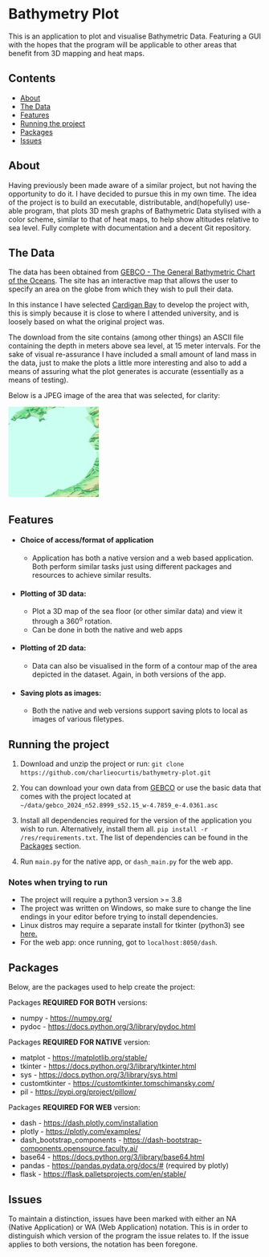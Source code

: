 # Bathymetry Plot
This is an application to plot and visualise Bathymetric Data. Featuring a GUI with the hopes that the program will be
applicable to other areas that benefit from 3D mapping and heat maps.

## Contents
- [About](#about)
- [The Data](#the-data)
- [Features](#features)
- [Running the project](#running-the-project)
- [Packages](#packages)
- [Issues](#issues)

## About
Having previously been made aware of a similar project, but not having the opportunity to do it. I have decided to
pursue this in my own time. The idea of the project is to build an executable, distributable, and(hopefully) use-able
program, that plots 3D mesh graphs of Bathymetric Data stylised with a color scheme, similar to that of heat maps, to
help show altitudes relative to sea level. Fully complete with documentation and a decent Git repository.

## The Data
The data has been obtained from [GEBCO - The General Bathymetric Chart of the Oceans](https://www.gebco.net/). The site
has an interactive map that allows the user to specify an area on the globe from which they wish to pull their data.

In this instance I have selected [Cardigan Bay](https://en.wikipedia.org/wiki/Cardigan_Bay) to develop the project with,
this is simply because it is close to where I attended university, and is loosely based on what the original project
was.

The download from the site contains (among other things) an ASCII file containing the depth in meters above sea level,
at 15 meter intervals. For the sake of visual re-assurance I have included a small amount of land mass in the data, just
to make the plots a little more interesting and also to add a means of assuring what the plot generates is accurate
(essentially as a means of testing).

Below is a JPEG image of the area that was selected, for clarity:

![Cardigan Bay data area](./data/gebco_2024_n52.8999_s52.15_w-4.7859_e-4.0361_relief.jpeg)

## Features
- #### Choice of access/format of application
  - Application has both a native version and a web based application. Both perform similar tasks just using different
  packages and resources to achieve similar results.
- #### Plotting of 3D data:
  - Plot a 3D map of the sea floor (or other similar data) and view it through a 360<sup>o</sup> rotation.
  - Can be done in both the native and web apps
- #### Plotting of 2D data:
  - Data can also be visualised in the form of a contour map of the area depicted in the dataset. Again, in both
  versions of the app.
- #### Saving plots as images:
  - Both the native and web versions support saving plots to local as images of various filetypes.

## Running the project
1. Download and unzip the project or run:
    ```git clone https://github.com/charlieocurtis/bathymetry-plot.git```

2. You can download your own data from [GEBCO](https://www.gebco.net/) or use the basic data that comes with the project
located at ```~/data/gebco_2024_n52.8999_s52.15_w-4.7859_e-4.0361.asc```

3. Install all dependencies required for the version of the application you wish to run. Alternatively, install them
all.
```pip install -r /res/requirements.txt```.
The list of dependencies can be found in the [Packages](#packages) section.

4. Run ```main.py``` for the native app, or ```dash_main.py``` for the web app.

### Notes when trying to run
- The project will  require a python3 version >= 3.8
- The project was written on Windows, so make sure to change the line endings in your editor before trying to install
dependencies.
- Linux distros may require a separate install for tkinter (python3) see [here.](https://stackoverflow.com/a/25905642/11895915)
- For the web app: once running, got to ```localhost:8050/dash```.

## Packages
Below, are the packages used to help create the project:

Packages **REQUIRED FOR BOTH** versions:
- numpy - https://numpy.org/
- pydoc - https://docs.python.org/3/library/pydoc.html

Packages **REQUIRED FOR NATIVE** version:
- matplot - https://matplotlib.org/stable/
- tkinter - https://docs.python.org/3/library/tkinter.html
- sys - https://docs.python.org/3/library/sys.html
- customtkinter - https://customtkinter.tomschimansky.com/
- pil - https://pypi.org/project/pillow/

Packages **REQUIRED FOR WEB** version:
- dash - https://dash.plotly.com/installation
- plotly - https://plotly.com/examples/
- dash_bootstrap_components - https://dash-bootstrap-components.opensource.faculty.ai/
- base64 - https://docs.python.org/3/library/base64.html
- pandas - https://pandas.pydata.org/docs/# (required by plotly)
- flask - https://flask.palletsprojects.com/en/stable/

## Issues
To maintain a distinction, issues have been marked with either an NA (Native Application) or WA (Web Application)
notation. This is in order to distinguish which version of the program the issue relates to. If the issue applies to
both versions, the notation has been foregone.
